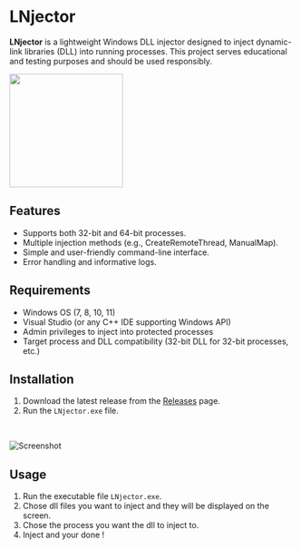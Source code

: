 # LNjector

**LNjector** is a lightweight Windows DLL injector designed to inject dynamic-link libraries (DLL) into running processes. This project serves educational and testing purposes and should be used responsibly.

<img src="https://github.com/DataSearchers/LNjector---Windows-DLL-injector/blob/main/LNjector.png" width="200" />

## Features

- Supports both 32-bit and 64-bit processes.
- Multiple injection methods (e.g., CreateRemoteThread, ManualMap).
- Simple and user-friendly command-line interface.
- Error handling and informative logs.

## Requirements

- Windows OS (7, 8, 10, 11)
- Visual Studio (or any C++ IDE supporting Windows API)
- Admin privileges to inject into protected processes
- Target process and DLL compatibility (32-bit DLL for 32-bit processes, etc.)

## Installation

1. Download the latest release from the [Releases](https://github.com/DataSearchers/LNjector---Windows-DLL-injector/releases/tag/LNjector) page.
2. Run the `LNjector.exe` file.

<br>

![Screenshot](https://github.com/DataSearchers/LNjector---Windows-DLL-injector/blob/main/guiscreen.png?raw=true)
   
## Usage

1. Run the executable file `LNjector.exe`.
2. Chose dll files you want to inject and they will be displayed on the screen.
3. Chose the process you want the dll to inject to.
4. Inject and your done !
